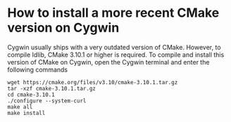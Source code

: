 # How to install a more recent CMake version on Cygwin

Cygwin usually ships with a very outdated version of CMake.
However, to compile Idlib, CMake 3.10.1 or higher is required.
To compile and install this  version of CMake on Cygwin, open the Cygwin terminal and enter the following commands
```
wget https://cmake.org/files/v3.10/cmake-3.10.1.tar.gz
tar -xzf cmake-3.10.1.tar.gz
cd cmake-3.10.1
./configure --system-curl
make all
make install
```
